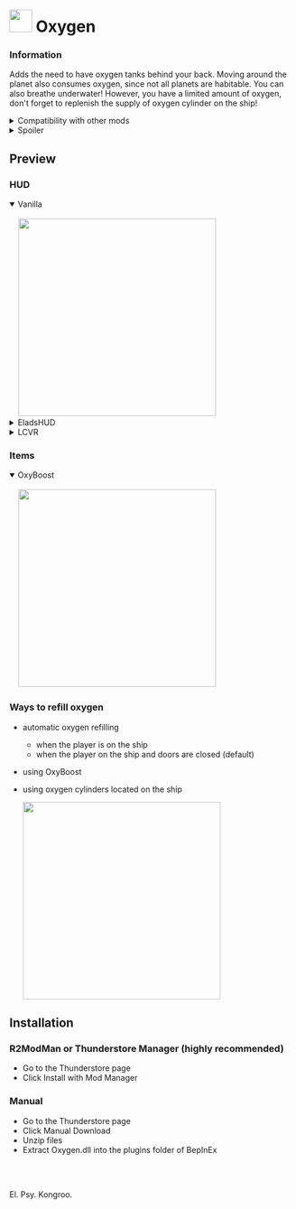 # <img src="https://i.imgur.com/0znYXqH.png" width=40 height=40> Oxygen 

### Information

Adds the need to have oxygen tanks behind your back. Moving around the planet also consumes oxygen, 
since not all planets are habitable. You can also breathe underwater! However, you have a limited amount of oxygen, 
don't forget to replenish the supply of oxygen cylinder on the ship! 

<details>
  <summary>Compatibility with other mods</summary>
  
  #### Compatible with: 
  
  * EladsHUD (screenshot below)
  * ShyHUD (HUD disappears if a oxygen value is > 75)
  * LCVR (screenshot below)
  * ImmersiveVisor (Additional oxygen consumption if the helmet is cracked)


  > Probably compatible with OopsAllFlooded but you'll find two oxygen canisters. One is from the Oxygen mod (OxyBoost) and one is from the OopsAllFlooded mod (Oxy-Canister). The working one is from this mod and is called OxyBoost.
</details>

<details>
  <summary>Spoiler</summary>
  
  ```
  Check the config file, there are plenty of settings :)
  ```
</details>

## Preview
### HUD
<details open>
  <summary>Vanilla</summary>
  <br>
  &nbsp;&nbsp;&nbsp;&nbsp;<img src="https://i.imgur.com/MAMfxmS.png" width=350 height=auto>
</details>
<details>
  <summary>EladsHUD</summary>
  <br>
  &nbsp;&nbsp;&nbsp;&nbsp;<img src="https://i.imgur.com/awUutxH.png" width=350 height=auto>
</details>
<details>
  <summary>LCVR</summary>
  <br>
  &nbsp;&nbsp;&nbsp;&nbsp;<img src="https://i.imgur.com/q19VwnN.png" width=650 height=auto>
</details>


### Items
<details open>
    <summary>OxyBoost</summary>
    <br>
    &nbsp;&nbsp;&nbsp;&nbsp;<img src="https://i.imgur.com/uvktf0C.png" width=350 height=auto>
  </details>

### Ways to refill oxygen
 - automatic oxygen refilling
    - when the player is on the ship
    - when the player on the ship and doors are closed (default)
 - using OxyBoost
 - using oxygen cylinders located on the ship

    <img src="https://i.imgur.com/3ADR8tN.png" width=350 height=auto>

## Installation 

### R2ModMan or Thunderstore Manager (highly recommended)
 - Go to the Thunderstore page
 - Click Install with Mod Manager

### Manual
 - Go to the Thunderstore page
 - Click Manual Download
 - Unzip files
 - Extract Oxygen.dll into the plugins folder of BepInEx

<br>
<br>

El. Psy. Kongroo.
